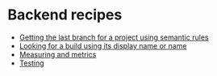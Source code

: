 # Backend recipes

* [Getting the last branch for a project using semantic rules](getting-last-branch.md)
* [Looking for a build using its display name or name](lookup-build-by-name.md)
* [Measuring and metrics](metrics.md)
* [Testing](testing/README.md)
